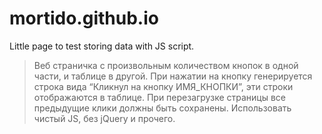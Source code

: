 # mortido.github.io
Little page to test storing data with JS script.

> Веб страничка с произвольным количеством кнопок в одной части, и таблице в другой. При нажатии на кнопку генерируется строка вида “Кликнул на кнопку ИМЯ_КНОПКИ”, эти строки отображаются в таблице. При перезагрузке страницы все предыдущие клики должны быть сохранены. Использовать чистый JS, без jQuery и прочего.
